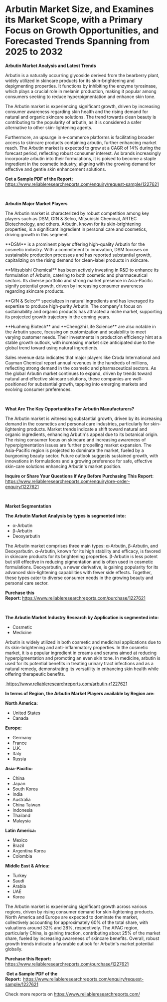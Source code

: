 <p><h1>Arbutin Market Size, and Examines its Market Scope, with a Primary Focus on Growth Opportunities, and Forecasted Trends Spanning from 2025 to 2032</h1></p><p><strong>Arbutin Market Analysis and Latest Trends</strong></p>
<p><p>Arbutin is a naturally occurring glycoside derived from the bearberry plant, widely utilized in skincare products for its skin-brightening and depigmenting properties. It functions by inhibiting the enzyme tyrosinase, which plays a crucial role in melanin production, making it popular among consumers seeking to reduce hyperpigmentation and enhance skin tone.</p><p>The Arbutin market is experiencing significant growth, driven by increasing consumer awareness regarding skin health and the rising demand for natural and organic skincare solutions. The trend towards clean beauty is contributing to the popularity of arbutin, as it is considered a safer alternative to other skin-lightening agents. </p><p>Furthermore, an upsurge in e-commerce platforms is facilitating broader access to skincare products containing arbutin, further enhancing market reach. The Arbutin market is expected to grow at a CAGR of 14% during the forecast period, reflecting robust consumer interest. As brands increasingly incorporate arbutin into their formulations, it is poised to become a staple ingredient in the cosmetic industry, aligning with the growing demand for effective and gentle skin enhancement solutions.</p></p>
<p><strong>Get a Sample PDF of the Report:&nbsp;</strong> <a href="https://www.reliableresearchreports.com/enquiry/request-sample/1227621?utm_campaign=2030&utm_medium=2&utm_source=Github&utm_content=ia&utm_term=30012025&utm_id=arbutin">https://www.reliableresearchreports.com/enquiry/request-sample/1227621</a></p>
<p>&nbsp;</p>
<p><strong>Arbutin Major Market Players</strong></p>
<p><p>The Arbutin market is characterized by robust competition among key players such as DSM, GfN & Selco, Mitsubishi Chemical, ARTEC Biotechnology, and others. Arbutin, known for its skin-brightening properties, is a significant ingredient in personal care and cosmetics, driving growth in this segment.</p><p>**DSM** is a prominent player offering high-quality Arbutin for the cosmetic industry. With a commitment to innovation, DSM focuses on sustainable production processes and has reported substantial growth, capitalizing on the rising demand for clean-label products in skincare.</p><p>**Mitsubishi Chemical** has been actively investing in R&D to enhance its formulation of Arbutin, catering to both cosmetic and pharmaceutical sectors. Its diverse portfolio and strong market presence in Asia-Pacific signify potential growth, driven by increasing consumer awareness regarding skincare products.</p><p>**GfN & Selco** specializes in natural ingredients and has leveraged its expertise to produce high-purity Arbutin. The company's focus on sustainability and organic products has attracted a niche market, supporting its projected growth trajectory in the coming years.</p><p>**Huaheng Biotech** and **Chengzhi Life Science** are also notable in the Arbutin space, focusing on customization and scalability to meet varying customer needs. Their investments in production efficiency hint at a stable growth outlook, with increasing market size anticipated due to the global trend toward using natural ingredients.</p><p>Sales revenue data indicates that major players like Croda International and Cayman Chemical report annual revenues in the hundreds of millions, reflecting strong demand in the cosmetic and pharmaceutical sectors. As the global Arbutin market continues to expand, driven by trends toward natural and effective skincare solutions, these companies are well-positioned for substantial growth, tapping into emerging markets and evolving consumer preferences.</p></p>
<p>&nbsp;</p>
<p><strong>What Are The Key Opportunities For Arbutin Manufacturers?</strong></p>
<p><p>The Arbutin market is witnessing substantial growth, driven by its increasing demand in the cosmetics and personal care industries, particularly for skin-lightening products. Market trends indicate a shift toward natural and organic ingredients, enhancing Arbutin's appeal due to its botanical origin. The rising consumer focus on skincare and increasing awareness of hyperpigmentation issues are further propelling market expansion. The Asia-Pacific region is projected to dominate the market, fueled by a burgeoning beauty sector. Future outlook suggests sustained growth, with innovations in formulations and a growing preference for safe, effective skin-care solutions enhancing Arbutin's market position.</p></p>
<p><strong>Inquire or Share Your Questions If Any Before Purchasing This Report:</strong> <a href="https://www.reliableresearchreports.com/enquiry/pre-order-enquiry/1227621?utm_campaign=2030&utm_medium=2&utm_source=Github&utm_content=ia&utm_term=30012025&utm_id=arbutin">https://www.reliableresearchreports.com/enquiry/pre-order-enquiry/1227621</a></p>
<p>&nbsp;</p>
<p><strong>Market Segmentation</strong></p>
<p><strong>The Arbutin Market Analysis by types is segmented into:</strong></p>
<p><ul><li>α-Arbutin</li><li>β-Arbutin</li><li>Deoxyarbutin</li></ul></p>
<p><p>The Arbutin market comprises three main types: α-Arbutin, β-Arbutin, and Deoxyarbutin. α-Arbutin, known for its high stability and efficacy, is favored in skincare products for its brightening properties. β-Arbutin is less potent but still effective in reducing pigmentation and is often used in cosmetic formulations. Deoxyarbutin, a newer derivative, is gaining popularity for its advanced skin-lightening capabilities with fewer side effects. Together, these types cater to diverse consumer needs in the growing beauty and personal care sector.</p></p>
<p><strong>Purchase this Report:&nbsp;</strong><a href="https://www.reliableresearchreports.com/purchase/1227621?utm_campaign=2030&utm_medium=2&utm_source=Github&utm_content=ia&utm_term=30012025&utm_id=arbutin">https://www.reliableresearchreports.com/purchase/1227621</a></p>
<p>&nbsp;</p>
<p><strong>The Arbutin Market Industry Research by Application is segmented into:</strong></p>
<p><ul><li>Cosmetic</li><li>Medicine</li></ul></p>
<p><p>Arbutin is widely utilized in both cosmetic and medicinal applications due to its skin-brightening and anti-inflammatory properties. In the cosmetic market, it is a popular ingredient in creams and serums aimed at reducing hyperpigmentation and promoting an even skin tone. In medicine, arbutin is used for its potential benefits in treating urinary tract infections and as a natural remedy, demonstrating its versatility in enhancing skin health while offering therapeutic benefits.</p></p>
<p><a href="https://www.reliableresearchreports.com/arbutin-r1227621?utm_campaign=2030&utm_medium=2&utm_source=Github&utm_content=ia&utm_term=30012025&utm_id=arbutin">&nbsp;https://www.reliableresearchreports.com/arbutin-r1227621</a></p>
<p><strong>In terms of Region, the Arbutin Market Players available by Region are:</strong></p>
<p>
    <p> <strong> North America: </strong>
        <ul>
            <li>United States</li>
            <li>Canada</li>
        </ul>
        </p> 
    <p> <strong> Europe: </strong>
        <ul>
            <li>Germany</li>
            <li>France</li>
            <li>U.K.</li>
            <li>Italy</li>
            <li>Russia</li>
        </ul>
        </p> 
    <p> <strong> Asia-Pacific: </strong>
        <ul>
            <li>China</li>
            <li>Japan</li>
            <li>South Korea</li>
            <li>India</li>
            <li>Australia</li>
            <li>China Taiwan</li>
            <li>Indonesia</li>
            <li>Thailand</li>
            <li>Malaysia</li>
        </ul>
        </p> 
    <p> <strong> Latin America: </strong>
        <ul>
            <li>Mexico</li>
            <li>Brazil</li>
            <li>Argentina Korea</li>
            <li>Colombia</li>
        </ul>
        </p> 
    <p> <strong> Middle East & Africa: </strong>
        <ul>
            <li>Turkey</li>
            <li>Saudi</li>
            <li>Arabia</li>
            <li>UAE</li>
            <li>Korea</li>
        </ul>
    </p>
    </p>
<p><p>The Arbutin market is experiencing significant growth across various regions, driven by rising consumer demand for skin-lightening products. North America and Europe are expected to dominate the market, collectively accounting for approximately 60% of the total share, with valuations around 32% and 28%, respectively. The APAC region, particularly China, is gaining traction, contributing about 25% of the market share, fueled by increasing awareness of skincare benefits. Overall, robust growth trends indicate a favorable outlook for Arbutin's market potential globally.</p></p>
<p><strong>Purchase this Report: </strong><a href="https://www.reliableresearchreports.com/purchase/1227621?utm_campaign=2030&utm_medium=2&utm_source=Github&utm_content=ia&utm_term=30012025&utm_id=arbutin">https://www.reliableresearchreports.com/purchase/1227621</a></p>
<p>&nbsp;<strong>Get a Sample PDF of the Report:&nbsp;&nbsp;</strong><a href="https://www.reliableresearchreports.com/enquiry/request-sample/1227621?utm_campaign=2030&utm_medium=2&utm_source=Github&utm_content=ia&utm_term=30012025&utm_id=arbutin">https://www.reliableresearchreports.com/enquiry/request-sample/1227621</a></p>
<p><strong></strong></p>
<p>Check more reports on <a href="https://www.reliableresearchreports.com/?utm_campaign=2030&utm_medium=2&utm_source=Github&utm_content=ia&utm_term=30012025&utm_id=arbutin">https://www.reliableresearchreports.com/</a></p>